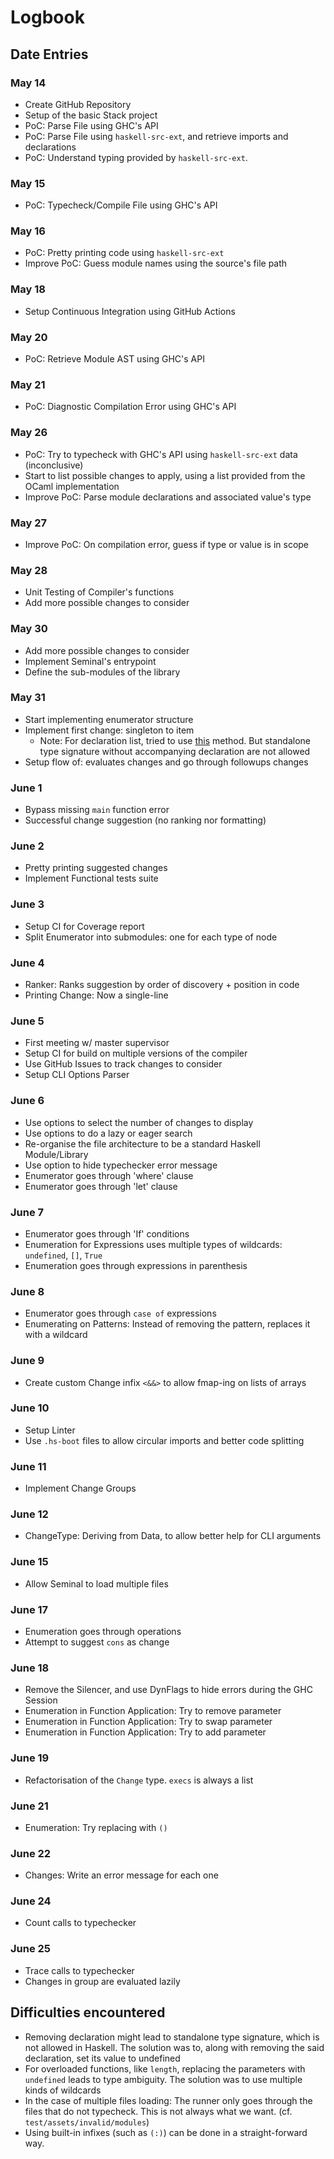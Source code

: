 # Logbook

## Date Entries

### May 14

- Create GitHub Repository
- Setup of the basic Stack project
- PoC: Parse File using GHC's API
- PoC: Parse File using `haskell-src-ext`, and retrieve imports and declarations
- PoC: Understand typing provided by `haskell-src-ext`.

### May 15

- PoC: Typecheck/Compile File using GHC's API

### May 16

- PoC: Pretty printing code using `haskell-src-ext`
- Improve PoC: Guess module names using the source's file path

### May 18

- Setup Continuous Integration using GitHub Actions

### May 20

- PoC: Retrieve Module AST using GHC's API

### May 21

- PoC: Diagnostic Compilation Error using GHC's API

### May 26

- PoC: Try to typecheck with GHC's API using `haskell-src-ext` data (inconclusive)
- Start to list possible changes to apply, using a list provided from the OCaml implementation
- Improve PoC: Parse module declarations and associated value's type

### May 27

- Improve PoC: On compilation error, guess if type or value is in scope

### May 28

- Unit Testing of Compiler's functions
- Add more possible changes to consider

### May 30

- Add more possible changes to consider
- Implement Seminal's entrypoint
- Define the sub-modules of the library

### May 31

- Start implementing enumerator structure
- Implement first change: singleton to item
  - Note: For declaration list, tried to use [this](https://dl.acm.org/doi/pdf/10.1145/3310232.3310243) method. But standalone type signature without accompanying declaration are not allowed
- Setup flow of: evaluates changes and go through followups changes

### June 1

- Bypass missing `main` function error
- Successful change suggestion (no ranking nor formatting)

### June 2

- Pretty printing suggested changes
- Implement Functional tests suite

### June 3

- Setup CI for Coverage report
- Split Enumerator into submodules: one for each type of node

### June 4

- Ranker: Ranks suggestion by order of discovery + position in code
- Printing Change: Now a single-line

### June 5

- First meeting w/ master supervisor
- Setup CI for build on multiple versions of the compiler
- Use GitHub Issues to track changes to consider
- Setup CLI Options Parser

### June 6

- Use options to select the number of changes to display
- Use options to do a lazy or eager search
- Re-organise the file architecture to be a standard Haskell Module/Library
- Use option to hide typechecker error message
- Enumerator goes through 'where' clause
- Enumerator goes through 'let' clause

### June 7

- Enumerator goes through 'If' conditions
- Enumeration for Expressions uses multiple types of wildcards: `undefined`, `[]`, `True`
- Enumeration goes through expressions in parenthesis

### June 8

- Enumerator goes through `case of` expressions
- Enumerating on Patterns: Instead of removing the pattern, replaces it with a wildcard

### June 9

- Create custom Change infix `<&&>` to allow fmap-ing on lists of arrays

### June 10

- Setup Linter
- Use `.hs-boot` files to allow circular imports and better code splitting

### June 11

- Implement Change Groups

### June 12

- ChangeType: Deriving from Data, to allow better help for CLI arguments

### June 15

- Allow Seminal to load multiple files

### June 17

- Enumeration goes through operations
- Attempt to suggest `cons` as change

### June 18

- Remove the Silencer, and use DynFlags to hide errors during the GHC Session
- Enumeration in Function Application: Try to remove parameter
- Enumeration in Function Application: Try to swap parameter
- Enumeration in Function Application: Try to add parameter

### June 19

- Refactorisation of the `Change` type. `execs` is always a list

### June 21

- Enumeration: Try replacing with `()`

### June 22

- Changes: Write an error message for each one

### June 24

- Count calls to typechecker

### June 25

- Trace calls to typechecker
- Changes in group are evaluated lazily  

## Difficulties encountered

- Removing declaration might lead to standalone type signature, which is not allowed in Haskell. The solution was to, along with removing the said declaration, set its value to undefined
- For overloaded functions, like `length`, replacing the parameters with `undefined` leads to type ambiguity. The solution was to use multiple kinds of wildcards
- In the case of multiple files loading: The runner only goes through the files that do not typecheck. This is not always what we want. (cf. `test/assets/invalid/modules`)
- Using built-in infixes (such as `(:)`) can be done in a straight-forward way.
